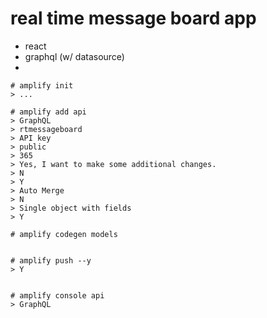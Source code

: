 # real time message board app

* react
* graphql (w/ datasource)
* 


```
# amplify init
> ...

# amplify add api
> GraphQL
> rtmessageboard
> API key
> public
> 365
> Yes, I want to make some additional changes.
> N
> Y
> Auto Merge
> N
> Single object with fields
> Y

# amplify codegen models


# amplify push --y
> Y


# amplify console api
> GraphQL

```
